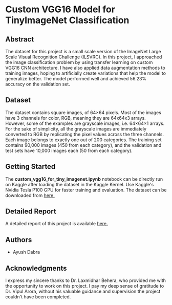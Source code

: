 # Custom VGG16 Model for TinyImageNet Classification
## Abstract
The dataset for this project is a small scale version of the ImageNet Large Scale Visual Recognition Challenge (ILSVRC). In this project, I approached the image classification problem by using transfer learning on custom VGG16 CNN architecture. I have also applied data augmentation methods to training images, hoping to artificially create variations that help the model to generalize better. The model performed well and achieved 56.23% accuracy on the validation set.
## Dataset
The dataset contains square images, of 64×64 pixels. Most of the images have 3 channels for color, RGB, meaning they are 64x64x3 arrays. However, some of the examples are grayscale images, i.e. 64×64×1 arrays. For the sake of simplicity, all the grayscale images are immediately converted to RGB by replicating the pixel values across the three channels. Each image belongs to exactly one out of 200 categories. The training set contains 90,000 images (450 from each category), and the validation and test sets have 10,000 images each (50 from each category).
## Getting Started
The **custom_vgg16_for_tiny_imagenet.ipynb** notebook can be directly run on Kaggle after loading the dataset in the Kaggle Kernel. Use Kaggle's Nvidia Tesla P100 GPU for faster training and evaluation.
The dataset can be downloaded from <a href="https://drive.google.com/file/d/116KlGk5ExxS5QCaIQBXRxWCC4SzNjYVB/view?usp=sharing">here.</a>
## Detailed Report
A detailed report of this project is available <a href="https://drive.google.com/file/d/1teDoAIaFQiQ5u_-ULcGo4QIi9Qxezqui/view?usp=sharing">here.</a>
## Authors
* Ayush Dabra
## Acknowledgments
I express my sincere thanks to Dr. Laxmidhar Behera, who provided me with the opportunity to work on this project. I pay my deep sense of gratitude to Dr. Vipul Arora, without his valuable guidance and supervision the project couldn't have been completed.
